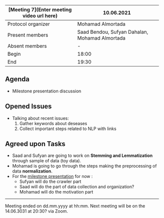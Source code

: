 
[Meeting 7](Enter meeting video url here)           | 10.06.2021
----------------------|-
Protocol organizer    | Mohamad Almortada
Present members       | Saad Bendou, Sufyan Dahalan, Mohamad Almortada
Absent members        | -
Begin                 | 18:00
End                   | 19:30


Agenda 
---
<!-- What do we plan to discuss -->

- Milestone presentation discussion

Opened Issues
---
<!-- What else (if not noted in the Agenda section) did we discuss -->

- Talking about recent issues:
    1. Gather keywords about deseases
    2. Collect important steps related to NLP with links

Agreed upon Tasks
---
- Saad and Sufyan are going to work on **Stemming and Lemmatization** through sample of data (toy data).
- Mohamad is going to go through the steps making the preprocessing of data **normalization**. 
- For the [milestone presentation](https://cryptpad.uni-wuppertal.de/pad/#/2/pad/edit/eSGmfKrOma7ARxDfCl5aebX5/) for now :
    -  Sufyan will do the crawler part
    -   Saad will do the part of data collection and organization?
    -   Mohamad will do the motivation part

---
Meeting ended on dd.mm.yyyy at hh:mm. Next meeting will be on the 14.06.3031 at 20:30? via Zoom.
